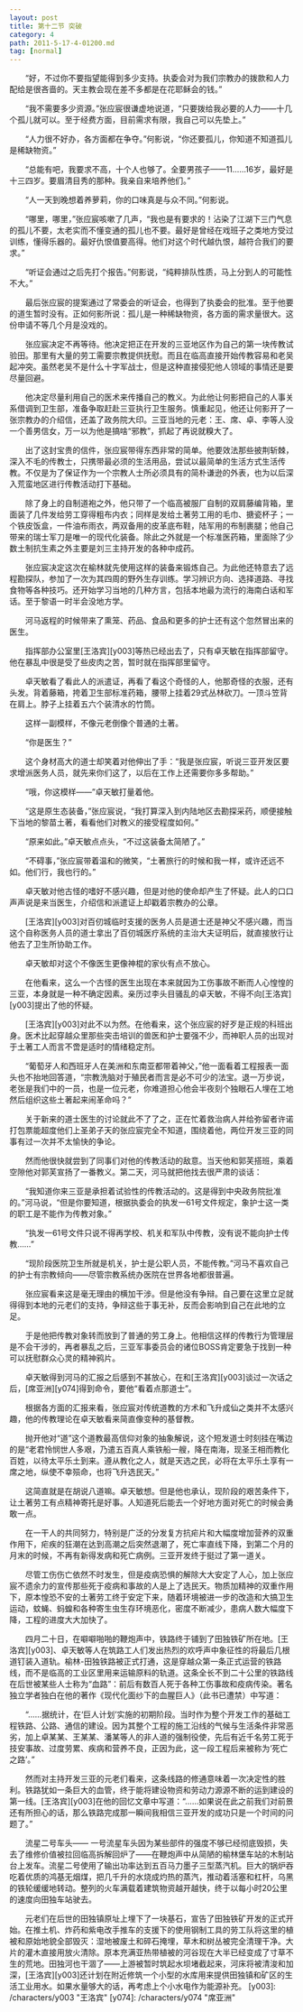 ```yaml
---
layout: post
title: 第十二节 突破
category: 4
path: 2011-5-17-4-01200.md
tag: [normal]
---
```


　　“好，不过你不要指望能得到多少支持。执委会对为我们宗教办的拨款和人力配给是很吝啬的。天主教会现在差不多都是在花耶稣会的钱。”

　　“我不需要多少资源。”张应宸很谦虚地说道，“只要拨给我必要的人力——十几个孤儿就可以。至于经费方面，目前需求有限，我自己可以先垫上。”

　　“人力很不好办，各方面都在争夺。”何影说，“你还要孤儿，你知道不知道孤儿是稀缺物资。”

　　“总能有吧，我要求不高，十个人也够了。全要男孩子——11……16岁，最好是十三四岁。要眉清目秀的那种。我亲自来培养他们。”

　　“人一天到晚想着养萝莉，你的口味真是与众不同。”何影说。

　　“哪里，哪里，”张应宸咳嗽了几声，“我也是有要求的！沾染了江湖下三门气息的孤儿不要，太老实而不懂变通的孤儿也不要。最好是曾经在戏班子之类地方受过训练，懂得乐器的。最好仇恨值要高得。他们对这个时代越仇恨，越符合我们的要求。”

　　“听证会通过之后先打个报告。”何影说，“纯粹排队性质，马上分到人的可能性不大。”

　　最后张应宸的提案通过了常委会的听证会，也得到了执委会的批准。至于他要的道生暂时没有。正如何影所说：孤儿是一种稀缺物资，各方面的需求量很大。这份申请不等几个月是没戏的。

　　张应宸决定不再等待。他决定把正在开发的三亚地区作为自己的第一块传教试验田。那里有大量的劳工需要宗教提供抚慰。而且在临高直接开始传教容易和老吴起冲突。虽然老吴不是什么十字军战士，但是这种直接侵犯他人领域的事情还是要尽量回避。

　　他决定尽量利用自己的医术来传播自己的教义。为此他让何影把自己的人事关系借调到卫生部，准备争取赶赴三亚执行卫生服务。慎重起见，他还让何影开了一张宗教办的介绍信，还盖了政务院大印。三亚当地的元老：王、席、卓、李等人没一个善男信女，万一以为他是搞啥“邪教”，抓起了再说就糗大了。

　　出了这封宝贵的信件，张应宸带得东西非常的简单。他要效法那些披荆斩棘，深入不毛的传教士，只携带最必须的生活用品，尝试以最简单的生活方式生活传教。不仅是为了保证作为一个宗教人士所必须具有的简朴谦逊的外表，也为以后深入荒蛮地区进行传教活动打下基础。

　　除了身上的自制道袍之外，他只带了一个临高被服厂自制的双肩藤编背箱，里面装了几件发给劳工穿得粗布内衣；同样是发给土著劳工用的毛巾、搪瓷杯子；一个铁皮饭盒，一件油布雨衣，两双备用的皮革底布鞋，陆军用的布制裹腿；他自己带来的瑞士军刀是唯一的现代化装备。除此之外就是一个标准医药箱，里面除了少数土制抗生素之外主要是刘三主持开发的各种中成药。

　　张应宸决定这次在榆林就先使用这样的装备来锻炼自己。为此他还特意去了远程勘探队，参加了一次为其四周的野外生存训练。学习辨识方向、选择道路、寻找食物等各种技巧。还开始学习当地的几种方言，包括本地最为流行的海南白话和军话。至于黎语一时半会没地方学。

　　河马返程的时候带来了熏笼、药品、食品和更多的护士还有这个忽然冒出来的医生。

　　指挥部办公室里[王洛宾][y003]等热已经出去了，只有卓天敏在指挥部留守。他在暴乱中很是受了些皮肉之苦，暂时就在指挥部里留守。

　　卓天敏看了看此人的派遣证，再看了看这个奇怪的人，他那奇怪的衣服，还有头发。背着藤箱，挎着卫生部标准药箱，腰带上挂着29式丛林砍刀。一顶斗笠背在肩上。脖子上挂着五六个装清水的竹筒。

　　这样一副模样，不像元老倒像个普通的土著。

　　“你是医生？”

　　这个身材高大的道士却笑着对他伸出了手：“我是张应宸，听说三亚开发区要求增派医务人员，就先来你们这了，以后在工作上还需要你多多帮助。”

　　“哦，你这模样——”卓天敏打量着他。

　　“这是原生态装备，”张应宸说，“我打算深入到内陆地区去勘探采药，顺便接触下当地的黎苗土著，看看他们对教义的接受程度如何。”

　　“原来如此。”卓天敏点点头，“不过这装备太简陋了。”

　　“不碍事，”张应宸带着温和的微笑，“土著旅行的时候和我一样，或许还远不如。他们行，我也行的。”

　　卓天敏对他古怪的嗜好不感兴趣，但是对他的使命却产生了怀疑。此人的口口声声说是来当医生，介绍信和派遣证上却戳着宗教办的公章。

　　[王洛宾][y003]对百仞城临时支援的医务人员是道士还是神父不感兴趣，而当这个自称医务人员的道士拿出了百仞城医疗系统的主治大夫证明后，就直接放行让他去了卫生所协助工作。

　　卓天敏却对这个不像医生更像神棍的家伙有点不放心。

　　在他看来，这么一个古怪的医生出现在本来就因为工伤事故不断而人心惶惶的三亚，本身就是一种不确定因素。亲历过李头目骚乱的卓天敏，不得不向[王洛宾][y003]提出了他的怀疑。

　　[王洛宾][y003]对此不以为然。在他看来，这个张应宸的好歹是正规的科班出身。医术比起穿越众里那些突击培训的兽医和护士要强不少，而神职人员的出现对于土著工人而言不啻是适时的情绪稳定剂。

　　“葡萄牙人和西班牙人在美洲和东南亚都带着神父，”他一面看着工程报表一面头也不抬地回答道，“宗教洗脑对于殖民者而言是必不可少的法宝。退一万步说，老张是我们中的一员，也是一位元老，你难道担心他会半夜刻个独眼石人埋在工地然后组织这些土著起来闹革命吗？”

　　关于新来的道士医生的讨论就此不了了之，正在忙着救治病人并给弥留者许诺打包票能超度他们上圣弟子天的张应宸完全不知道，围绕着他，两位开发三亚的同事有过一次并不太愉快的争论。

　　然而他很快就尝到了同事们对他的传教活动的敌意。当天他和郭芙搭班，乘着空隙他对郭芙宣扬了一番教义。第二天，河马就把他找去很严肃的谈话：

　　“我知道你来三亚是承担着试验性的传教活动的。这是得到中央政务院批准的。”河马说，“但是你要知道，根据执委会的执发一61号文件规定，象护士这一类的职工是不能作为传教对象。”

　　“执发一61号文件只说不得再学校、机关和军队中传教，没有说不能向护士传教……”

　　“现阶段医院卫生所就是机关，护士是公职人员，不能传教。”河马不喜欢自己的护士有宗教倾向——尽管宗教系统办医院在世界各地都很普遍。

　　张应宸看来这是毫无理由的横加干涉。但是他没有争辩。自己要在这里立足就得得到本地的元老们的支持，争辩这些于事无补，反而会影响到自己在此地的立足。

　　于是他把传教对象转而放到了普通的劳工身上。他相信这样的传教行为管理层是不会干涉的，再者暴乱之后，三亚军事委员会的诸位BOSS肯定要急于找到一种可以抚慰群众心灵的精神鸦片。

　　卓天敏得到河马的汇报之后感到不甚放心，在和[王洛宾][y003]谈过一次话之后，[席亚洲][y074]得到命令，要他“看着点那道士”。

　　根据各方面的汇报来看，张应宸对传统道教的方术和飞升成仙之类并不太感兴趣，他的传教理论在卓天敏看来简直像变种的基督教。

　　抛开他对“道”这个道教最高信仰对象的抽象解说，这个短发道士时刻挂在嘴边的是“老君怜悯世人多艰，乃遣五百真人乘铁船一艘，降在南海，现圣王相而教化百姓，以待太平乐土到来。遵从教化之人，就是天选之民，必将在太平乐土享有一席之地，纵使不幸殒命，也将飞升选民天。”

　　这简直就是在胡说八道嘛。卓天敏想。但是他也承认，现阶段的艰苦条件下，让土著劳工有点精神寄托是好事。人知道死后能去一个好地方面对死亡的时候会勇敢一点。

　　在一干人的共同努力，特别是广泛的分发复方抗疟片和大幅度增加营养的双重作用下，疟疾的狂潮在达到高潮之后突然退潮了，死亡率直线下降，到第二个月的月末的时候，不再有新得发病和死亡病例。三亚开发终于挺过了第一道关。

　　尽管工伤伤亡依然不时发生，但是疫病恐惧的解除大大安定了人心，加上张应宸不遗余力的宣传那些死于疫病和事故的人是上了选民天。物质加精神的双重作用下，原本惶恐不安的土著劳工终于安定下来，随着环境被进一步的改造和大搞卫生运动，蚊蝇、蚂蝗和各种寄生虫生存环境恶化，密度不断减少，患病人数大幅度下降，工程的进度大大加快了。

　　四月二十日，在噼噼啪啪的鞭炮声中，铁路终于铺到了田独铁矿所在地。[王洛宾][y003]、卓天敏等人在筑路工人们发出热烈的欢呼声中象征性的将最后几根道钉装入道轨。榆林-田独铁路被正式打通，这是穿越众第一条正式运营的铁路线，而不是临高的工业区里用来运输原料的轨道。这条全长不到二十公里的铁路线在后世被某些人士称为“血路”：前后有数百人死于各种工伤事故和疫病传染。著名独立学者独白在他的著作《现代化面纱下的血腥巨人》（此书已遭禁）中写道：

　　“……据统计，在‘巨人计划’实施的初期阶段。当时作为整个开发工作的基础工程铁路、公路、通信的建设。因为其整个工程的施工沿线的气候与生活条件非常恶劣，加上卓某某、王某某、潘某等人的非人道的强制役使，先后有近千名劳工死于技安事故、过度劳累、疾病和营养不良，正因为此，这一段工程后来被称为‘死亡之路’。”

　　然而对主持开发三亚的元老们看来，这条线路的修通意味着一次决定性的胜利。铁路犹如一条巨大的血管，终于能将建设物资和劳动力源源不断的运到建设的第一线。[王洛宾][y003]在他的回忆文章中写道：“……如果说在此之前我们对前景还有所担心的话，那么铁路完成那一瞬间我相信三亚开发的成功只是一个时间的问题了。”

　　流星二号车头—— 一号流星车头因为某些部件的强度不够已经彻底毁损，失去了维修价值被拉回临高拆解回炉了——在鞭炮声中从简陋的榆林堡车站的木制站台上发车。流星二号使用了输出功率达到五百马力墨子三型蒸汽机。巨大的锅炉吞吃着优质的鸿基无烟煤，把几千升的水烧成灼热的蒸汽，推动着活塞和杠杆，乌黑的铁轮缓缓地转动。整列的火车满载着建筑物资越开越快，终于以每小时20公里的速度向田独车站驶去。

　　元老们在后世的田独镇原址上埋下了一块基石，宣告了田独铁矿开发的正式开始。在推土机、炸药和紫电改手推车的支援下的使用钢制工具的劳工队将这里的植被和原始地貌全部毁灭：湿地被废土和碎石掩埋，草木和树丛被完全清理干净。大片的灌木直接用放火清除。原本充满亚热带植被的河谷现在大半已经变成了寸草不生的荒地。田独河也干涸了——上游被暂时筑起水坝堵截起来，河床将被清浚和加深，[王洛宾][y003]还计划在附近修筑一个小型的水库用来提供田独镇和矿区的生活工业用水。如果水量够大的话，再考虑上个小水电作为能源补充。
[y003]: /characters/y003 "王洛宾"
[y074]: /characters/y074 "席亚洲"
